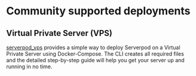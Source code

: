 # Community supported deployments

## Virtual Private Server (VPS)

[serverpod_vps](https://pub.dev/packages/serverpod_vps) provides a simple way to deploy Serverpod on a Virtual Private Server using Docker-Compose. The CLI creates all required files and the detailed step-by-step guide will help you get your server up and running in no time.
